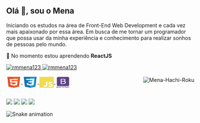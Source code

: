 ## Olá 👋, sou o Mena

Iniciando os estudos na área de Front-End Web Development e cada vez mais apaixonado por essa área. Em busca de me tornar um programador que possa usar da minha experiência e conhecimento para realizar sonhos de pessoas pelo mundo.

🌱 No momento estou aprendendo **ReactJS**

 <div>
  <a href="https://github.com/rmmena123">
  <img height="180em" src="https://github-readme-stats.vercel.app/api/top-langs?username=rmmena123&show_icons=true&theme=dark&locale=en&layout=compact" alt="rmmena123"/>
  <img height="180em" src="https://github-readme-stats.vercel.app/api?username=rmmena123&show_icons=true&theme=dark&locale=pt-br" alt="rmmena123"/>
</div>
<div style="display: inline_block"><br>
  <img align="center" alt="Mena-HTML" height="30" width="40" src="https://raw.githubusercontent.com/devicons/devicon/master/icons/html5/html5-original.svg">
  <img align="center" alt="Mena-CSS" height="30" width="40" src="https://raw.githubusercontent.com/devicons/devicon/master/icons/css3/css3-original.svg">
  <img align="center" alt="Mena-Js" height="30" width="40" src="https://raw.githubusercontent.com/devicons/devicon/master/icons/javascript/javascript-plain.svg">
  <img align="center" alt="Mena-Bootstrap" height="30" width="40" src="https://raw.githubusercontent.com/devicons/devicon/master/icons/bootstrap/bootstrap-plain-wordmark.svg">
  <!-- <img align="center" alt="Mena-Ts" height="30" width="40" src="https://raw.githubusercontent.com/devicons/devicon/master/icons/typescript/typescript-plain.svg">
  <img align="center" alt="Mena-React" height="30" width="40" src="https://raw.githubusercontent.com/devicons/devicon/master/icons/react/react-original.svg"> -->
  
  <img align="right" alt="Mena-Hachi-Roku" src="https://th.bing.com/th/id/R.f73809f4ce01ecbdcb75d6de1c6271d6?rik=xozi7pcb0KACFA&riu=http%3a%2f%2ffc01.deviantart.net%2ffs70%2ff%2f2012%2f160%2f5%2fb%2finitial_d_1st_stage_gif_icon_by_topgae86turbo-d52uatv.gif&ehk=i47JISRBhm96ckNPCFk4TNr8CbtrvP9yJGlYnH9w0qk%3d&risl=&pid=ImgRaw">
</div>
  
  ##
 
<div> 
  <a href="https://www.instagram.com/rodrigomena_/" target="_blank"><img src="https://img.shields.io/badge/-Instagram-%23E4405F?style=for-the-badge&logo=instagram&logoColor=white" target="_blank"></a>
 	<a href="https://www.twitch.tv/rmmena86" target="_blank"><img src="https://img.shields.io/badge/Twitch-9146FF?style=for-the-badge&logo=twitch&logoColor=white" target="_blank"></a>
  <a href = "mailto:rm.mena86@gmail.com"><img src="https://img.shields.io/badge/-Gmail-%23333?style=for-the-badge&logo=gmail&logoColor=white" target="_blank"></a>
  <a href="https://www.linkedin.com/in/rodrigo-mena-86r32/" target="_blank"><img src="https://img.shields.io/badge/-LinkedIn-%230077B5?style=for-the-badge&logo=linkedin&logoColor=white" target="_blank"></a> 
 
  ![Snake animation](https://github.com/rmmena123/rmmena123/blob/output/github-contribution-grid-snake.svg)
 
</div>
